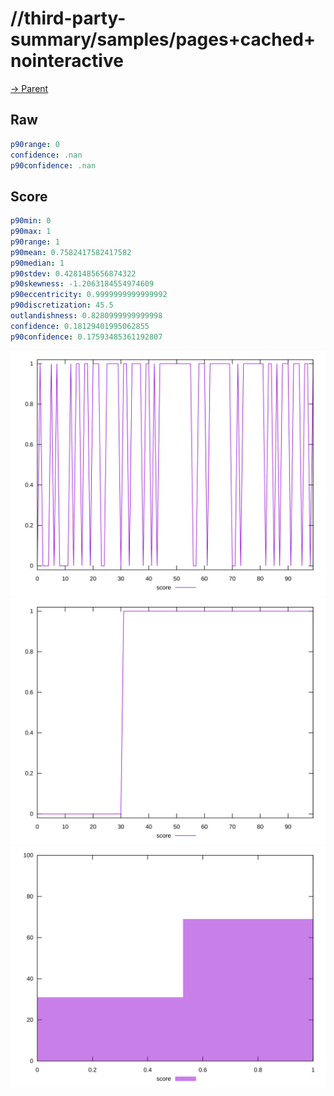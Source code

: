 
# //third-party-summary/samples/pages+cached+nointeractive

[→ Parent](../..)


## Raw


```yaml
p90range: 0
confidence: .nan
p90confidence: .nan

```


## Score


```yaml
p90min: 0
p90max: 1
p90range: 1
p90mean: 0.7582417582417582
p90median: 1
p90stdev: 0.4281485656874322
p90skewness: -1.2063184554974609
p90eccentricity: 0.9999999999999992
p90discretization: 45.5
outlandishness: 0.8280999999999998
confidence: 0.18129401995062855
p90confidence: 0.17593485361192807

```

![PLOT: score-values](./score/values.svg)![PLOT: score-sorted](./score/sorted.svg)![PLOT: score-histogram](./score/histogram.svg)